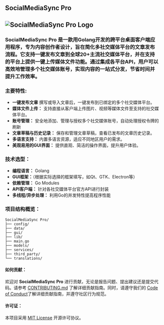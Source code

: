 ## SocialMediaSync Pro
![SocialMediaSync Pro Logo](https://github.com/SocialMediaSync/SocialMediaSync/blob/main/logo.png "SocialMediaSync Pro Logo")
---

### SocialMediaSync Pro 是一款用Golang开发的跨平台桌面客户端应用程序，专为内容创作者设计，旨在简化多社交媒体平台的文章发布流程。它支持一键发布文章到全球20+主流社交媒体平台，并在支持的平台上提供一键上传媒体文件功能。通过集成各平台API，用户可以高效地管理多个社交媒体账号，实现内容的一站式分发，节省时间并提升工作效率。
### 主要特性:

 - __一键发布文章__ 撰写或导入文章后，一键发布到已绑定的多个社交媒体平台。
 - __媒体文件上传：__ 支持直接从客户端上传图片、视频等媒体文件至支持的社交媒体平台。
- __账号管理：__ 安全地添加、管理与授权多个社交媒体账号，自动处理授权令牌的刷新
- __文章草稿与历史记录：__ 保存和管理文章草稿，查看已发布的文章历史记录。
- __多语言支持：__ 内置多语言资源，适应不同地区用户的需求。
- __美观易用的GUI界面：__ 提供直观、简洁的操作界面，提升用户体验。
### 技术选型： 
- __编程语言：__ Golang
- __GUI框架：__（根据实际选择的框架填写，如Qt、GTK、Electron等）
- __依赖管理：__ Go Modules
- __API客户端：__ 针对各社交媒体平台官方API进行封装
- __多线程/异步处理：__ 利用Go的并发特性提高程序性能
### 项目结构概览：
    SocialMediaSync Pro/
    ├── config/
    ├── data/
    ├── gui/
    ├── lib/
    ├── main.go
    ├── models/
    ├── services/
    ├── third_party/
    └── translations/
#### 如何贡献：
欢迎对 __SocialMediaSync Pro__ 进行贡献，无论是报告问题、提出建议还是提交代码。请参考 [CONTRIBUTING.md](./CONTRIBUTING.md) 了解详细贡献指南。同时，请遵守我们的 [Code of Conduct](./CODE_OF_CONDUCT.md)了解详细贡献指南，并遵守社区行为规范。

#### 许可证：
本项目采用 [MIT License](./LICENSE) 开源许可协议。